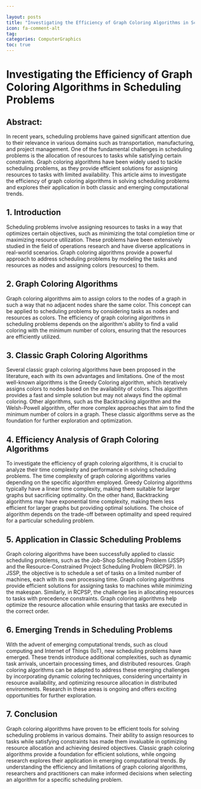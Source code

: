 ```yaml
---

layout: posts
title: "Investigating the Efficiency of Graph Coloring Algorithms in Scheduling Problems"
icon: fa-comment-alt
tag:      
categories: ComputerGraphics
toc: true
---
```




# Investigating the Efficiency of Graph Coloring Algorithms in Scheduling Problems

## Abstract:
In recent years, scheduling problems have gained significant attention due to their relevance in various domains such as transportation, manufacturing, and project management. One of the fundamental challenges in scheduling problems is the allocation of resources to tasks while satisfying certain constraints. Graph coloring algorithms have been widely used to tackle scheduling problems, as they provide efficient solutions for assigning resources to tasks with limited availability. This article aims to investigate the efficiency of graph coloring algorithms in solving scheduling problems and explores their application in both classic and emerging computational trends.

## 1. Introduction
Scheduling problems involve assigning resources to tasks in a way that optimizes certain objectives, such as minimizing the total completion time or maximizing resource utilization. These problems have been extensively studied in the field of operations research and have diverse applications in real-world scenarios. Graph coloring algorithms provide a powerful approach to address scheduling problems by modeling the tasks and resources as nodes and assigning colors (resources) to them.

## 2. Graph Coloring Algorithms
Graph coloring algorithms aim to assign colors to the nodes of a graph in such a way that no adjacent nodes share the same color. This concept can be applied to scheduling problems by considering tasks as nodes and resources as colors. The efficiency of graph coloring algorithms in scheduling problems depends on the algorithm's ability to find a valid coloring with the minimum number of colors, ensuring that the resources are efficiently utilized.

## 3. Classic Graph Coloring Algorithms
Several classic graph coloring algorithms have been proposed in the literature, each with its own advantages and limitations. One of the most well-known algorithms is the Greedy Coloring algorithm, which iteratively assigns colors to nodes based on the availability of colors. This algorithm provides a fast and simple solution but may not always find the optimal coloring. Other algorithms, such as the Backtracking algorithm and the Welsh-Powell algorithm, offer more complex approaches that aim to find the minimum number of colors in a graph. These classic algorithms serve as the foundation for further exploration and optimization.

## 4. Efficiency Analysis of Graph Coloring Algorithms
To investigate the efficiency of graph coloring algorithms, it is crucial to analyze their time complexity and performance in solving scheduling problems. The time complexity of graph coloring algorithms varies depending on the specific algorithm employed. Greedy Coloring algorithms typically have a linear time complexity, making them suitable for larger graphs but sacrificing optimality. On the other hand, Backtracking algorithms may have exponential time complexity, making them less efficient for larger graphs but providing optimal solutions. The choice of algorithm depends on the trade-off between optimality and speed required for a particular scheduling problem.

## 5. Application in Classic Scheduling Problems
Graph coloring algorithms have been successfully applied to classic scheduling problems, such as the Job-Shop Scheduling Problem (JSSP) and the Resource-Constrained Project Scheduling Problem (RCPSP). In JSSP, the objective is to schedule a set of tasks on a limited number of machines, each with its own processing time. Graph coloring algorithms provide efficient solutions for assigning tasks to machines while minimizing the makespan. Similarly, in RCPSP, the challenge lies in allocating resources to tasks with precedence constraints. Graph coloring algorithms help optimize the resource allocation while ensuring that tasks are executed in the correct order.

## 6. Emerging Trends in Scheduling Problems
With the advent of emerging computational trends, such as cloud computing and Internet of Things (IoT), new scheduling problems have emerged. These trends introduce additional complexities, such as dynamic task arrivals, uncertain processing times, and distributed resources. Graph coloring algorithms can be adapted to address these emerging challenges by incorporating dynamic coloring techniques, considering uncertainty in resource availability, and optimizing resource allocation in distributed environments. Research in these areas is ongoing and offers exciting opportunities for further exploration.

## 7. Conclusion
Graph coloring algorithms have proven to be efficient tools for solving scheduling problems in various domains. Their ability to assign resources to tasks while satisfying constraints has made them invaluable in optimizing resource allocation and achieving desired objectives. Classic graph coloring algorithms provide a foundation for efficient solutions, while ongoing research explores their application in emerging computational trends. By understanding the efficiency and limitations of graph coloring algorithms, researchers and practitioners can make informed decisions when selecting an algorithm for a specific scheduling problem.